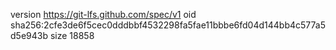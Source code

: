 version https://git-lfs.github.com/spec/v1
oid sha256:2cfe3de6f5cec0dddbbf4532298fa5fae11bbbe6fd04d144bb4c577a5d5e943b
size 18858
